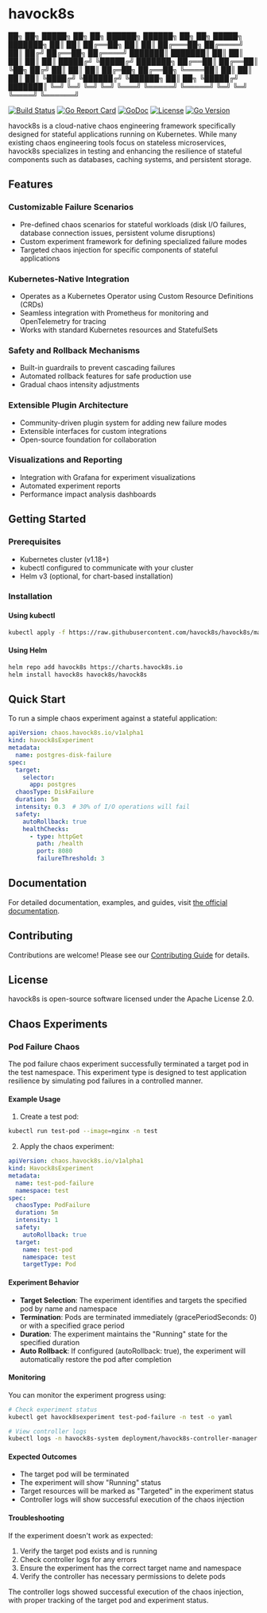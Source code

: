 # havock8s



 ██╗  ██╗  █████╗  ██╗   ██╗  ██████╗   ██████╗ ██╗  ██╗  █████╗  ███████╗
 ██║  ██║ ██╔══██╗ ██║   ██║ ██╔═══██╗ ██╔════╝ ██║ ██╔╝ ██╔══██╗ ██╔════╝
 ███████║ ███████║ ██║   ██║ ██║   ██║ ██║      █████╔╝  ╚█████╔╝ ███████╗
 ██╔══██║ ██╔══██║ ╚██╗ ██╔╝ ██║   ██║ ██║      ██╔═██╗  ██╔══██╗ ╚════██║
 ██║  ██║ ██║  ██║  ╚████╔╝  ╚██████╔╝ ╚██████╗ ██║  ██╗ ╚█████╔╝ ███████║
 ╚═╝  ╚═╝ ╚═╝  ╚═╝   ╚═══╝    ╚═════╝   ╚═════╝ ╚═╝  ╚═╝  ╚════╝  ╚══════╝
 

[![Build Status](https://github.com/havock8s/havock8s/workflows/CI/badge.svg)](https://github.com/havock8s/havock8s/actions)
[![Go Report Card](https://goreportcard.com/badge/github.com/havock8s/havock8s)](https://goreportcard.com/report/github.com/havock8s/havock8s)
[![GoDoc](https://pkg.go.dev/badge/github.com/havock8s/havock8s)](https://pkg.go.dev/github.com/havock8s/havock8s)
[![License](https://img.shields.io/badge/License-Apache%202.0-blue.svg)](LICENSE)
[![Go Version](https://img.shields.io/github/go-mod/go-version/havock8s/havock8s)](go.mod)

havock8s is a cloud-native chaos engineering framework specifically designed for stateful applications running on Kubernetes. While many existing chaos engineering tools focus on stateless microservices, havock8s specializes in testing and enhancing the resilience of stateful components such as databases, caching systems, and persistent storage.

## Features

### Customizable Failure Scenarios
- Pre-defined chaos scenarios for stateful workloads (disk I/O failures, database connection issues, persistent volume disruptions)
- Custom experiment framework for defining specialized failure modes
- Targeted chaos injection for specific components of stateful applications

### Kubernetes-Native Integration
- Operates as a Kubernetes Operator using Custom Resource Definitions (CRDs)
- Seamless integration with Prometheus for monitoring and OpenTelemetry for tracing
- Works with standard Kubernetes resources and StatefulSets

### Safety and Rollback Mechanisms
- Built-in guardrails to prevent cascading failures
- Automated rollback features for safe production use
- Gradual chaos intensity adjustments

### Extensible Plugin Architecture
- Community-driven plugin system for adding new failure modes
- Extensible interfaces for custom integrations
- Open-source foundation for collaboration

### Visualizations and Reporting
- Integration with Grafana for experiment visualizations
- Automated experiment reports
- Performance impact analysis dashboards

## Getting Started

### Prerequisites
- Kubernetes cluster (v1.18+)
- kubectl configured to communicate with your cluster
- Helm v3 (optional, for chart-based installation)

### Installation

#### Using kubectl

```bash
kubectl apply -f https://raw.githubusercontent.com/havock8s/havock8s/main/config/install.yaml
```

#### Using Helm

```bash
helm repo add havock8s https://charts.havock8s.io
helm install havock8s havock8s/havock8s
```

## Quick Start

To run a simple chaos experiment against a stateful application:

```yaml
apiVersion: chaos.havock8s.io/v1alpha1
kind: havock8sExperiment
metadata:
  name: postgres-disk-failure
spec:
  target:
    selector:
      app: postgres
  chaosType: DiskFailure
  duration: 5m
  intensity: 0.3  # 30% of I/O operations will fail
  safety:
    autoRollback: true
    healthChecks:
      - type: httpGet
        path: /health
        port: 8080
        failureThreshold: 3
```

## Documentation

For detailed documentation, examples, and guides, visit [the official documentation](https://docs.havock8s.io).

## Contributing

Contributions are welcome! Please see our [Contributing Guide](CONTRIBUTING.md) for details.

## License

havock8s is open-source software licensed under the Apache License 2.0.

## Chaos Experiments

### Pod Failure Chaos
The pod failure chaos experiment successfully terminated a target pod in the test namespace. This experiment type is designed to test application resilience by simulating pod failures in a controlled manner.

#### Example Usage

1. Create a test pod:
```bash
kubectl run test-pod --image=nginx -n test
```

2. Apply the chaos experiment:
```yaml
apiVersion: chaos.havock8s.io/v1alpha1
kind: Havock8sExperiment
metadata:
  name: test-pod-failure
  namespace: test
spec:
  chaosType: PodFailure
  duration: 5m
  intensity: 1
  safety:
    autoRollback: true
  target:
    name: test-pod
    namespace: test
    targetType: Pod
```

#### Experiment Behavior
- **Target Selection**: The experiment identifies and targets the specified pod by name and namespace
- **Termination**: Pods are terminated immediately (gracePeriodSeconds: 0) or with a specified grace period
- **Duration**: The experiment maintains the "Running" state for the specified duration
- **Auto Rollback**: If configured (autoRollback: true), the experiment will automatically restore the pod after completion

#### Monitoring
You can monitor the experiment progress using:
```bash
# Check experiment status
kubectl get havock8sexperiment test-pod-failure -n test -o yaml

# View controller logs
kubectl logs -n havock8s-system deployment/havock8s-controller-manager
```

#### Expected Outcomes
- The target pod will be terminated
- The experiment will show "Running" status
- Target resources will be marked as "Targeted" in the experiment status
- Controller logs will show successful execution of the chaos injection

#### Troubleshooting
If the experiment doesn't work as expected:
1. Verify the target pod exists and is running
2. Check controller logs for any errors
3. Ensure the experiment has the correct target name and namespace
4. Verify the controller has necessary permissions to delete pods

The controller logs showed successful execution of the chaos injection, with proper tracking of the target pod and experiment status. 